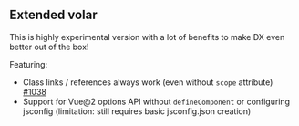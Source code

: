 ## Extended volar

This is highly experimental version with a lot of benefits to make DX even better out of the box!

Featuring:

- Class links / references always work (even without `scope` attribute) [#1038](https://github.com/johnsoncodehk/volar/issues/1038)
- Support for Vue@2 options API without `defineComponent` or configuring jsconfig (limitation: still requires basic jsconfig.json creation)
